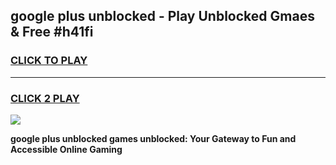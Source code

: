 
## google plus unblocked - Play Unblocked Gmaes & Free #h41fi
<h3>
<a href="https://news.freeplayer.one?title=google_plus_unblocked&ref=24F">CLICK TO PLAY</a></h3>
<hr>

<h3>
<a href="https://news.freeplayer.one?title=google_plus_unblocked&ref=24F">CLICK 2 PLAY</a>
  
</h3>

<a href="https://news.freeplayer.one?title=google_plus_unblocked&ref=24F/"><img src="https://clearcache.store/games.png"></a>


**google plus unblocked games unblocked: Your Gateway to Fun and Accessible Online Gaming**
